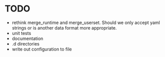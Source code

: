 # TODO

  - rethink merge_runtime and merge_userset. Should we only accept yaml strings or is another data format more appropriate.
  - unit tests
  - documentation
  - .d directories
  - write out configuration to file
